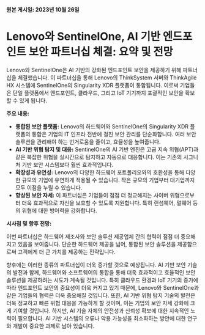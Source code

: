 **원본 게시일: 2023년 10월 26일**

# Lenovo와 SentinelOne, AI 기반 엔드포인트 보안 파트너십 체결: 요약 및 전망

Lenovo와 SentinelOne은 AI 기반의 강화된 엔드포인트 보안을 제공하기 위해 파트너십을 체결했습니다. 이 파트너십을 통해 Lenovo의 ThinkSystem 서버와 ThinkAgile HX 시스템에 SentinelOne의 Singularity XDR 플랫폼이 통합됩니다.  이로써 기업들은 단일 플랫폼에서 엔드포인트, 클라우드, 그리고 IoT 기기까지 포괄적인 보안을 확보할 수 있게 됩니다.

**주요 내용:**

* **통합된 보안 플랫폼:** Lenovo의 하드웨어와 SentinelOne의 Singularity XDR 플랫폼의 통합은  기업의 IT 인프라 전반에 걸친 보안 관리를 단순화합니다.  여러 보안 솔루션을 관리해야 하는 번거로움을 줄이고, 효율성을 높여줍니다.
* **AI 기반 위협 탐지 및 대응:** SentinelOne의 AI 기반 엔진은 고급 지속 위협(APT)과 같은 복잡한 위협을 실시간으로 탐지하고 자동으로 대응합니다.  이는 기존의 시그니처 기반 보안 시스템보다 훨씬 효과적입니다.
* **확장성과 유연성:**  Lenovo의 다양한 하드웨어 포트폴리오와의 호환성을 통해  다양한 규모의 기업에 유연하게 적용될 수 있습니다. 작은 규모의 기업부터 대기업까지 모두 이점을 누릴 수 있습니다.
* **향상된 보안 자세:** 이 파트너십은 기업들이  점점 더 정교해지는 사이버 위협으로부터 더욱 효과적으로 자신을 보호할 수 있도록 지원합니다.  특히  랜섬웨어, 멀웨어 등의 위협에 대한 방어력을 강화합니다.


**시사점 및 향후 전망:**

이번 파트너십은 하드웨어 제조사와 보안 솔루션 제공업체 간의 협력이  점점 더 중요해지고 있음을 보여줍니다.  단순한 하드웨어 제공을 넘어, 통합된 보안 솔루션을 제공함으로써 고객에게 더 큰 가치를 제공하는 전략입니다.

향후에는 이러한 종류의 파트너십이 더욱 증가할 것으로 예상됩니다.  AI 기반 보안 기술의 발전과 함께, 하드웨어와 소프트웨어의 통합을 통해 더욱 효과적이고 효율적인 보안 솔루션을 제공하려는 시도가 계속될 것입니다.  특히  클라우드 환경과 IoT 기기의 증가에 따라 엔드포인트 보안의 중요성이 더욱 커지고 있기 때문에,  Lenovo와 SentinelOne과 같은 기업들의 협력은  더욱 중요해질 것입니다.  또한, AI 기반 위협 탐지 기술의 발전은  더욱 정교하고 빠른 위협 대응을 가능하게 할 것이며, 이는 기업의 보안 자세 강화에 크게 기여할 것입니다.  하지만, AI 기술 자체의 안전성과 신뢰성 확보에 대한 지속적인 노력이 필요합니다.  AI 기반 시스템의 오류나 악용 가능성을 최소화하는 방안에 대한 연구와 개발이 중요한 과제로 남아 있습니다.